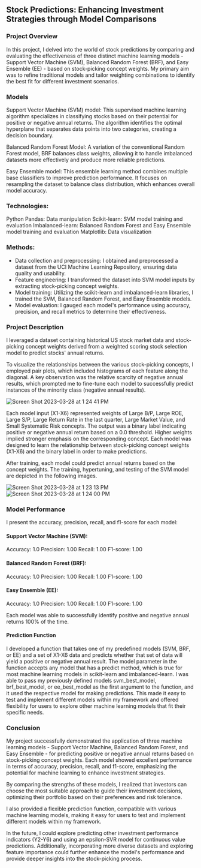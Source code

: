 ## Stock Predictions: Enhancing Investment Strategies through Model Comparisons

### Project Overview
In this project, I delved into the world of stock predictions by comparing and evaluating the effectiveness of three distinct machine learning models - Support Vector Machine (SVM), Balanced Random Forest (BRF), and Easy Ensemble (EE) - based on stock-picking concept weights. My primary aim was to refine traditional models and tailor weighting combinations to identify the best fit for different investment scenarios.

### Models
Support Vector Machine (SVM) model: This supervised machine learning algorithm specializes in classifying stocks based on their potential for positive or negative annual returns. The algorithm identifies the optimal hyperplane that separates data points into two categories, creating a decision boundary.

Balanced Random Forest Model: A variation of the conventional Random Forest model, BRF balances class weights, allowing it to handle imbalanced datasets more effectively and produce more reliable predictions.

Easy Ensemble model: This ensemble learning method combines multiple base classifiers to improve prediction performance. It focuses on resampling the dataset to balance class distribution, which enhances overall model accuracy.

### Technologies:
Python
Pandas: Data manipulation
Scikit-learn: SVM model training and evaluation
Imbalanced-learn: Balanced Random Forest and Easy Ensemble model training and evaluation
Matplotlib: Data visualization

### Methods:
- Data collection and preprocessing: I obtained and preprocessed a dataset from the UCI Machine Learning Repository, ensuring data quality and usability.
- Feature engineering: I transformed the dataset into SVM model inputs by extracting stock-picking concept weights.
- Model training: Utilizing the scikit-learn and imbalanced-learn libraries, I trained the SVM, Balanced Random Forest, and Easy Ensemble models.
- Model evaluation: I gauged each model's performance using accuracy, precision, and recall metrics to determine their effectiveness.

### Project Description
I leveraged a dataset containing historical US stock market data and stock-picking concept weights derived from a weighted scoring stock selection model to predict stocks' annual returns.

To visualize the relationships between the various stock-picking concepts, I employed pair plots, which included histograms of each feature along the diagonal. A key observation was the relative scarcity of negative annual results, which prompted me to fine-tune each model to successfully predict instances of the minority class (negative annual results).

![Screen Shot 2023-03-28 at 1 24 41 PM](https://user-images.githubusercontent.com/119711479/228333578-81031976-d88e-47b0-a92e-c67ba026b3f5.png)

Each model input (X1-X6) represented weights of Large B/P, Large ROE, Large S/P, Large Return Rate in the last quarter, Large Market Value, and Small Systematic Risk concepts. The output was a binary label indicating positive or negative annual return based on a 0.0 threshold. Higher weights implied stronger emphasis on the corresponding concept. Each model was designed to learn the relationship between stock-picking concept weights (X1-X6) and the binary label in order to make predictions.

After training, each model could predict annual returns based on the concept weights. The training, hypertuning, and testing of the SVM model are depicted in the following images.

![Screen Shot 2023-03-28 at 1 23 13 PM](https://user-images.githubusercontent.com/119711479/228333905-53230cc8-ff5c-41b8-87f3-01f1db1c86ec.png)
![Screen Shot 2023-03-28 at 1 24 00 PM](https://user-images.githubusercontent.com/119711479/228333930-1a3dd474-15d6-4acc-9045-af47ef8eca4b.png)

### Model Performance
I present the accuracy, precision, recall, and f1-score for each model:

#### Support Vector Machine (SVM):
Accuracy: 1.0
Precision: 1.00
Recall: 1.00
F1-score: 1.00

#### Balanced Random Forest (BRF):
Accuracy: 1.0
Precision: 1.00
Recall: 1.00
F1-score: 1.00

#### Easy Ensemble (EE):
Accuracy: 1.0
Precision: 1.00
Recall: 1.00
F1-score: 1.00

Each model was able to successfully identify positive and negative annual returns 100% of the time. 

#### Prediction Function
I developed a function that takes one of my predefined models (SVM, BRF, or EE) and a set of X1-X6 data and predicts whether that set of data will yield a positive or negative annual result. The model parameter in the function accepts any model that has a predict method, which is true for most machine learning models in scikit-learn and imbalanced-learn. I was able to pass my previously defined models svm_best_model, brf_best_model, or ee_best_model as the first argument to the function, and it used the respective model for making predictions. This made it easy to test and implement different models within my framework and offered flexibility for users to explore other machine learning models that fit their specific needs.

### Conclusion
My project successfully demonstrated the application of three machine learning models - Support Vector Machine, Balanced Random Forest, and Easy Ensemble - for predicting positive or negative annual returns based on stock-picking concept weights. Each model showed excellent performance in terms of accuracy, precision, recall, and f1-score, emphasizing the potential for machine learning to enhance investment strategies.

By comparing the strengths of these models, I realized that investors can choose the most suitable approach to guide their investment decisions, optimizing their portfolio based on their preferences and risk tolerance.

I also provided a flexible prediction function, compatible with various machine learning models, making it easy for users to test and implement different models within my framework.

In the future, I could explore predicting other investment performance indicators (Y2-Y6) and using an epsilon-SVR model for continuous value predictions. Additionally, incorporating more diverse datasets and exploring feature importance could further enhance the model's performance and provide deeper insights into the stock-picking process.
